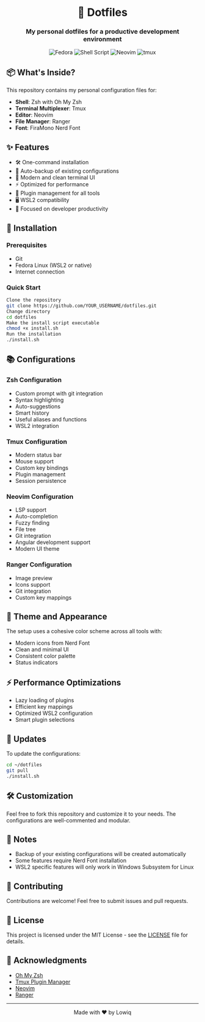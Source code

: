<div align="center">

# 🚀 Dotfiles

### My personal dotfiles for a productive development environment

![Fedora](https://img.shields.io/badge/Fedora-294172?style=for-the-badge&logo=fedora&logoColor=white)
![Shell Script](https://img.shields.io/badge/Shell_Script-121011?style=for-the-badge&logo=gnu-bash&logoColor=white)
![Neovim](https://img.shields.io/badge/NeoVim-%2357A143.svg?&style=for-the-badge&logo=neovim&logoColor=white)
![tmux](https://img.shields.io/badge/tmux-1BB91F?style=for-the-badge&logo=tmux&logoColor=white)

</div>

## 📦 What's Inside?

This repository contains my personal configuration files for:

- **Shell**: Zsh with Oh My Zsh
- **Terminal Multiplexer**: Tmux
- **Editor**: Neovim
- **File Manager**: Ranger
- **Font**: FiraMono Nerd Font

## ✨ Features

- 🛠️ One-command installation
- 🔄 Auto-backup of existing configurations
- 🎨 Modern and clean terminal UI
- ⚡ Optimized for performance
- 🔌 Plugin management for all tools
- 🖥️ WSL2 compatibility
- 🎯 Focused on developer productivity

## 🔧 Installation

### Prerequisites

- Git
- Fedora Linux (WSL2 or native)
- Internet connection

### Quick Start
```sh
Clone the repository
git clone https://github.com/YOUR_USERNAME/dotfiles.git
Change directory
cd dotfiles
Make the install script executable
chmod +x install.sh
Run the installation
./install.sh
```
## 📚 Configurations

### Zsh Configuration
- Custom prompt with git integration
- Syntax highlighting
- Auto-suggestions
- Smart history
- Useful aliases and functions
- WSL2 integration

### Tmux Configuration
- Modern status bar
- Mouse support
- Custom key bindings
- Plugin management
- Session persistence

### Neovim Configuration
- LSP support
- Auto-completion
- Fuzzy finding
- File tree
- Git integration
- Angular development support
- Modern UI theme

### Ranger Configuration
- Image preview
- Icons support
- Git integration
- Custom key mappings

## 🎨 Theme and Appearance

The setup uses a cohesive color scheme across all tools with:
- Modern icons from Nerd Font
- Clean and minimal UI
- Consistent color palette
- Status indicators

## ⚡ Performance Optimizations

- Lazy loading of plugins
- Efficient key mappings
- Optimized WSL2 configuration
- Smart plugin selections

## 🔄 Updates

To update the configurations:
```bash
cd ~/dotfiles
git pull
./install.sh
```
## 🛠️ Customization

Feel free to fork this repository and customize it to your needs. The configurations are well-commented and modular.

## 📝 Notes

- Backup of your existing configurations will be created automatically
- Some features require Nerd Font installation
- WSL2 specific features will only work in Windows Subsystem for Linux

## 🤝 Contributing

Contributions are welcome! Feel free to submit issues and pull requests.

## 📜 License

This project is licensed under the MIT License - see the [LICENSE](LICENSE) file for details.

## 🙏 Acknowledgments

- [Oh My Zsh](https://ohmyz.sh/)
- [Tmux Plugin Manager](https://github.com/tmux-plugins/tpm)
- [Neovim](https://neovim.io/)
- [Ranger](https://ranger.github.io/)

---

<div align="center">
Made with ❤️ by Lowiq
</div>